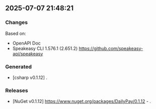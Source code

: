 

## 2025-07-07 21:48:21
### Changes
Based on:
- OpenAPI Doc  
- Speakeasy CLI 1.576.1 (2.651.2) https://github.com/speakeasy-api/speakeasy
### Generated
- [csharp v0.1.12] .
### Releases
- [NuGet v0.1.12] https://www.nuget.org/packages/DailyPay/0.1.12 - .